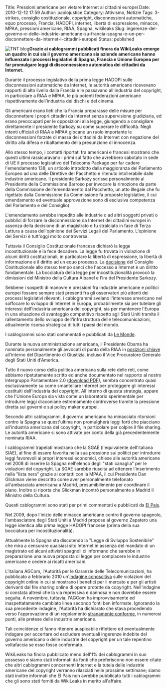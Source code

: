 Title: Pressioni americane per vietare Internet ai cittadini europei
Date: 2010-12-12 17:59
Author: paolojustice
Category: Attivismo, Notizie
Tags: 3-strikes, consiglio costituzionale, copyright, disconnessioni automatiche, equo processo, Francia, HADOPI, internet, libertà di espressione, minacce, MPAA, pressioni americane, RIAA, Spagna, wikileaks
Slug: ingerenze-del-governo-e-delle-industrie-americane-su-francia-spagna-e-ue-per-disconnettere-da-internet-i-cittadini-europei
Status: published

![TNT blog](http://wikileaks.ch/static/gfx/WL_Hour_Glass_small.png)**Grazie ai cablogrammi pubblicati finora da WikiLeaks emerge un quadro in cui sia il governo americano sia aziende americane hanno influenzato i processi legislativi di Spagna, Francia e Unione Europea per far promulgare leggi di disconnessione automatica dei cittadini da Internet.**  
  
<!--more-->

Durante il processo legislativo della prima legge HADOPI sulle disconnessioni automatiche da Internet, le autorità americane ricevevano rapporti di alto livello dalla Francia e le passavano all'industria del copyright, in particolare a RIAA e MPAA, le più potenti federazioni americane rispettivamente dell'industria dei dischi e del cinema.

Gli americani erano lieti che la Francia preparasse delle misure per disconnettere i propri cittadini da Internet senza supervisione giudiziaria, ed erano preoccupati per le opposizioni alla legge, giungendo a consigliare direttamente il presidente Sarkozy su come superare le difficoltà. Negli intenti ufficiali di RIAA e MPAA giocano un ruolo importante le disconnessioni forzate di massa dei cittadini da Internet con negazione del diritto alla difesa e ribaltamento della presunzione di innocenza.

Allo stesso tempo, i contatti riportati fra americani e francesi mostrano che questi ultimi rassicuravano i primi sul fatto che avrebbero sabotato in sede di UE il processo legislativo del Telecoms Package per far cadere l'emendamento 138, un articolo introdotto dalla maggioranza del Parlamento Europeo ad una delle Direttive del Pacchetto e ritenuto intollerabile dalle industrie americane. Il presidente Sarkozy scrisse personalmente al Presidente della Commissione Barroso per invocare la rimozione da parte della Commissione dell'emendamento dal Pacchetto, un atto illegale che fu rigettato dalla Commissione (la Commissione fa proposte legislative, il cui emendamento ed eventuale approvazione sono di esclusiva competenza del Parlamento e del Consiglio).

L'emendamento avrebbe impedito alle industrie o ad altri soggetti privati o pubblici di forzare la disconnessione da Internet dei cittadini europei in assenza della decisione di un magistrato e fu stralciato in fase di Terza Lettura a causa dell'opinione dei Servizi Legali del Parlamento. L'opinione dei Servizi è tutt'oggi molto controversa.

Tuttavia il Consiglio Costituzionale francese dichiarò la legge incostituzionale e la fece decadere. La legge fu trovata in violazione di alcuni diritti costituzionali, in particolare la libertà di espressione, la libertà di informazione e il diritto ad un equo processo. La [decisione](http://www.publicknowledge.org/node/2355) del Consiglio Costituzionale allo stesso tempo sancì che l'accesso a Internet è un diritto fondamentale. La bocciatura della legge per incostituzionalità provocò la dimissioni del Ministro della Cultura Albanel e l'ira del Presidente Sarkozy.

Sebbene i sospetti di manovre e pressioni fra industrie americane e politici europei fossero sempre stati presenti fra gli osservatori più attenti dei processi legislativi rilevanti, i cablogrammi svelano l'interesse americano nel soffocare lo sviluppo di Internet in Europa, probabilmente sia per tutelare gli interessi dell'industria americana del copyright, sia per mantenere l'Europa in una situazione di svantaggio competitivo rispetto agli Stati Uniti tramite il rallentamento dello sviluppo dell'infrastruttura delle telecomunicazioni, attualmente risorsa strategica di tutti i paesi del mondo.

I cablogrammi sono stati commentati e pubblicati da [Le Monde](http://www.lemonde.fr/international/article/2010/12/03/wikileaks-la-loi-hadopi-interesse-au-plus-haut-point-washington_1448827_3210.html).

Durante la nuova amministrazione americana, il Presidente Obama ha nominato personalmente gli avvocati di punta della RIAA in [posizioni chiave](http://news.cnet.com/8301-13578_3-10133425-38.html) all'interno del Dipartimento di Giustizia, incluso il Vice Procuratore Generale degli Stati Uniti d'America.

Tutto il nuovo corso della politica americana sulla rete delle reti, come abbiamo ripetutamente scritto ed anche documentato nel rapporto al nostro Intergruppo Parlamentare 2.0 ([download PDF](http://blog.tntvillage.scambioetico.org/wp-content/uploads/2010/11/Guerra_Accesso_Reloaded.pdf)), sembra concentrato quasi esclusivamente su come smantellare Internet per proteggere gli interessi costituiti dell'industria del copyright. All'interno di questa strategia, appare che l'Unione Europa sia vista come un laboratorio sperimentale per introdurre leggi draconiane estremamente controverse tramite la pressione diretta sui governi e sui policy maker europei.

Secondo altri cablogrammi, il governo americano ha minacciato ritorsioni contro la Spagna se quest'ultima non promulgherà leggi forti che piacciano all'industria americana del copyright, in particolare per colpire il file sharing. Le autorità americane si sono attivate per conto della già precedentemente nominata RIAA.

I cablogrammi trapelati mostrano che la SGAE (l'equivalente dell'italiana SIAE), al fine di essere favorita nella sua pressione sui politici per introdurre leggi favorevoli ai propri interessi economici, chiese alle autorità americane nel 2008 di inserire la Spagna nell'elenco degli "stati canaglia" per le violazioni del copyright. La SGAE sarebbe riuscita ad ottenere l'inserimento nella "lista nera" grazie ai contatti con la MPAA, il cui Presidente Dan Glickman viene descritto come aver personalmente telefonato all'ambasciata americana a Madrid, presumibilimente per coordinare il piano. Inoltre si riporta che Glickman incontrò personalmente a Madrid il Ministro della Cultura.

Questi cablogrammi sono stati per primi commentati e pubblicati da [El Pais](http://www.elpais.com/articulo/espana/EE/UU/ejecuto/plan/conseguir/ley/antidescargas/elpepiesp/20101204elpepinac_1/Tes).

Nel 2009, dopo l'inizio delle minacce americane contro il governo spagnolo, l'ambasciatore degli Stati Uniti a Madrid propose al governo Zapatero una legge identica alla prima legge HADOPI francese (prima della sua bocciatura per incostituzionalità).

Attualmente la Spagna sta discutendo la "Legge di Sviluppo Sostenibile" che mira a censurare qualsiasi sito Internet in assenza del mandato di un magistrato ed alcuni attivisti spagnoli ci informano che sarebbe in preparazione una nuova proposta di legge per compiacere le industrie americane e cedere ai ricatti americani.

L'italiana AGCom, l'Autorità per le Garanzie delle Telecomunicazioni, ha pubblicato a febbrario 2010 un'[indagine conoscitiva](http://blog.tntvillage.scambioetico.org/?p=5359) sulle violazioni del copyright online in cui si mostrano i benefici per il mercato e per gli artisti derivanti dal file sharing online di opere protette da copyright. Nell'indagine si constata altresì che la via repressiva è dannosa e non dovrebbe essere seguita. A novembre, tuttavia, l'AGCom ha improvvisamente ed inaspettatamente cambiato linea secondo fonti ben informate. Ignorando la sua precedente indagine, l'Autorità ha dichiarato che stava procedendo verso l'approvazione di un regolamento [stranamente conforme](http://punto-informatico.it/3036210/PI/Commenti/hadopi-all-italiana-agcom-coraggio-dell-indipendenza.aspx), in numerosi punti, alle pretese delle industrie americane.

Tali coincidenze ci fanno ritenere auspicabile riflettere ed eventualmente indagare per accertare od escludere eventuali ingerenze indebite del governo americano o delle industrie del copyright per un tale repentino voltafaccia se esso fosse confermato.

WikiLeaks ha finora pubblicato meno dell'1% dei cablogrammi in suo possesso e siamo stati informati da fonti che preferiscono non essere citate che altri cablogrammi concernenti Internet e la tutela delle industrie americane del copyright verranno rilasciati nelle prossime settimane; siamo stati inoltre informati che El Pais non avrebbe pubblicato tutti i cablogrammi che gli sono stati forniti da WikiLeaks in merito all'affaire.
